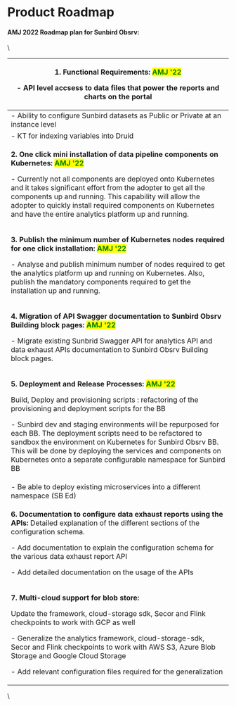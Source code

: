 # Product Roadmap

#### AMJ 2022 Roadmap plan for Sunbird Obsrv:



\


| <p><strong>1. Functional Requirements:  </strong><mark style="color:green;"><strong>AMJ '22</strong></mark></p><p><strong>-</strong> API level accsess to data files that power the reports and charts on the portal</p>                                                                                                                                                                                                                                                                                                                                         |
| ---------------------------------------------------------------------------------------------------------------------------------------------------------------------------------------------------------------------------------------------------------------------------------------------------------------------------------------------------------------------------------------------------------------------------------------------------------------------------------------------------------------------------------------------------------------- |
| - Ability to configure Sunbird datasets as Public or Private at an instance level                                                                                                                                                                                                                                                                                                                                                                                                                                                                                |
| - KT for indexing variables into Druid                                                                                                                                                                                                                                                                                                                                                                                                                                                                                                                           |
| <p><strong>2. One click mini installation of data pipeline components on Kubernetes:  </strong><mark style="color:green;"><strong>AMJ '22</strong></mark></p><p><strong>-</strong> Currently not all components are deployed onto Kubernetes and it takes significant effort from the adopter to get all the components up and running. This capability will allow the adopter to quickly install required components on Kubernetes and have the entire analytics platform up and running.</p>                                                                   |
| <p><strong>3. Publish the minimum number of Kubernetes nodes required for one click installation: </strong><mark style="color:green;"><strong>AMJ '22</strong></mark></p><p>- Analyse and publish minimum number of nodes required to get the analytics platform up and running on Kubernetes. Also, publish the mandatory components required to get the installation up and running.</p>                                                                                                                                                                       |
| <p><strong>4. Migration of API Swagger documentation to Sunbird Obsrv Building block pages: </strong><mark style="color:green;"><strong>AMJ '22</strong></mark></p><p>- Migrate existing Sunbrid Swagger API for analytics API and data exhaust APIs documentation to Sunbird Obsrv Building block pages.</p>                                                                                                                                                                                                                                                    |
| <p><strong>5. Deployment and Release Processes: </strong><mark style="color:green;"><strong>AMJ '22</strong></mark></p><p>Build, Deploy and provisioning scripts : refactoring of the provisioning and deployment scripts for the BB</p><p>- Sunbird dev and staging environments will be repurposed for each BB. The deployment scripts need to be refactored to sandbox the environment on Kubernetes for Sunbird Obsrv BB. This will be done by deploying the services and components on Kubernetes onto a separate configurable namespace for Sunbird BB</p> |
| - Be able to deploy existing microservices into a different namespace (SB Ed)                                                                                                                                                                                                                                                                                                                                                                                                                                                                                    |
| <p><strong>6. Documentation to configure data exhaust reports using the APIs:</strong> Detailed explanation of the different sections of the configuration schema.</p><p>- Add documentation to explain the configuration schema for the various data exhaust report API</p><p>- Add detailed documentation on the usage of the APIs</p>                                                                                                                                                                                                                         |
| <p><strong>7. Multi-cloud support for blob store:</strong> </p><p>Update the framework, cloud-storage sdk, Secor and Flink checkpoints to work with GCP as well</p><p>- Generalize the analytics framework, cloud-storage-sdk, Secor and Flink checkpoints to work with AWS S3, Azure Blob Storage and Google Cloud Storage</p><p>- Add relevant configuration files required for the generalization</p>                                                                                                                                                         |

\
